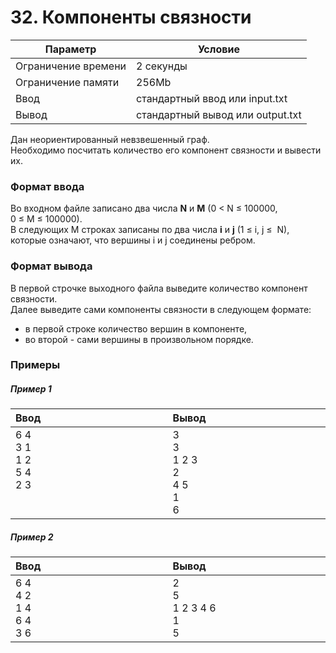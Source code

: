# 32. Компоненты связности

| Параметр            | Условие                          |
|---------------------|----------------------------------|
| Ограничение времени | 2 секунды                        |
| Ограничение памяти  | 256Mb                            |
| Ввод                | стандартный ввод или input.txt   |
| Вывод               | стандартный вывод или output.txt |

Дан неориентированный невзвешенный граф.  
Необходимо посчитать количество его компонент связности и вывести их.

### Формат ввода
Во входном файле записано два числа **N** и **M** 
(0&nbsp;<&nbsp;N&nbsp;≤&nbsp;100000, 0&nbsp;≤&nbsp;M&nbsp;≤&nbsp;100000).  
В следующих M строках записаны по два числа **i** и **j** (1&nbsp;≤&nbsp;i,&nbsp;j&nbsp;≤&nbsp; N), 
которые означают, что вершины i и j соединены ребром.

### Формат вывода
В первой строчке выходного файла выведите количество компонент связности.  
Далее выведите сами компоненты связности в следующем формате:  
* в первой строке количество вершин в компоненте,  
* во второй - сами вершины в произвольном порядке.


### Примеры

##### Пример 1
<table>
    <thead>
        <tr>
            <th width="250px" align="left">Ввод</th>
            <th width="250px" align="left">Вывод</th>
        </tr>
    </thead>
    <tr>
        <td>
            6 4<br>
            3 1<br>
            1 2<br>
            5 4<br>
            2 3<br><br><br>
        </td>
        <td>
            3<br>
            3<br>
            1 2 3<br>
            2<br>
            4 5<br>
            1<br>
            6 
        </td>
    </tr>
</table>

##### Пример 2
<table>
    <thead>
        <tr>
            <th width="250px" align="left">Ввод</th>
            <th width="250px" align="left">Вывод</th>
        </tr>
    </thead>
    <tr>
        <td>
            6 4<br>
            4 2<br>
            1 4<br>
            6 4<br>
            3 6
        </td>
        <td>
            2<br>
            5<br>
            1 2 3 4 6<br> 
            1<br>
            5 
        </td>
    </tr>
</table>
